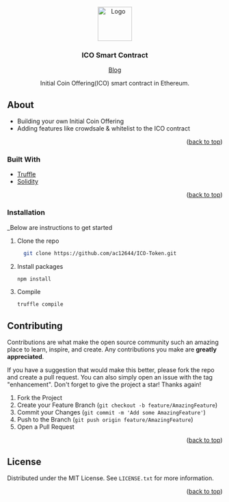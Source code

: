 <!-- PROJECT LOGO -->

<br />
<div align="center">
  <a href="#">
    <img src="https://cdn-icons-png.flaticon.com/512/6229/6229280.png" alt="Logo" width="80" height="80">
  </a>

  <h3 align="center">ICO Smart Contract</h3>
  <a href="https://betterprogramming.pub/create-your-initial-coin-offering-ico-contract-in-ethereum-5a94ec3e2337">Blog</a>

  <p align="center">
    Initial Coin Offering(ICO) smart contract in Ethereum.
  </p>
</div>

<!-- ABOUT THE PROJECT -->

## About

- Building your own Initial Coin Offering
- Adding features like crowdsale & whitelist to the ICO contract

<p align="right">(<a href="#top">back to top</a>)</p>

### Built With

- [Truffle](https://trufflesuite.com/)
- [Solidity](https://docs.soliditylang.org/)

<p align="right">(<a href="#top">back to top</a>)</p>

### Installation

\_Below are instructions to get started

1. Clone the repo
   ```sh
     git clone https://github.com/ac12644/ICO-Token.git
   ```
2. Install packages
   ```sh
   npm install
   ```
3. Compile
   ```sh
   truffle compile
   ```

<!-- CONTRIBUTING -->

## Contributing

Contributions are what make the open source community such an amazing place to learn, inspire, and create. Any contributions you make are **greatly appreciated**.

If you have a suggestion that would make this better, please fork the repo and create a pull request. You can also simply open an issue with the tag "enhancement".
Don't forget to give the project a star! Thanks again!

1. Fork the Project
2. Create your Feature Branch (`git checkout -b feature/AmazingFeature`)
3. Commit your Changes (`git commit -m 'Add some AmazingFeature'`)
4. Push to the Branch (`git push origin feature/AmazingFeature`)
5. Open a Pull Request

<p align="right">(<a href="#top">back to top</a>)</p>
 
 
<!-- LICENSE -->
## License

Distributed under the MIT License. See `LICENSE.txt` for more information.

<p align="right">(<a href="#top">back to top</a>)</p>

